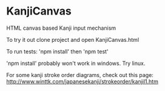 # KanjiCanvas

HTML canvas based Kanji input mechanism

To try it out clone project and open KanjiCanvas.html

To run tests: 'npm install' then 'npm test'

'npm install' probably won't work in windows.  Try linux.

For some kanji stroke order diagrams, check out this page:
http://www.winttk.com/japanesekanji/strokeorder/kanjil1.htm
